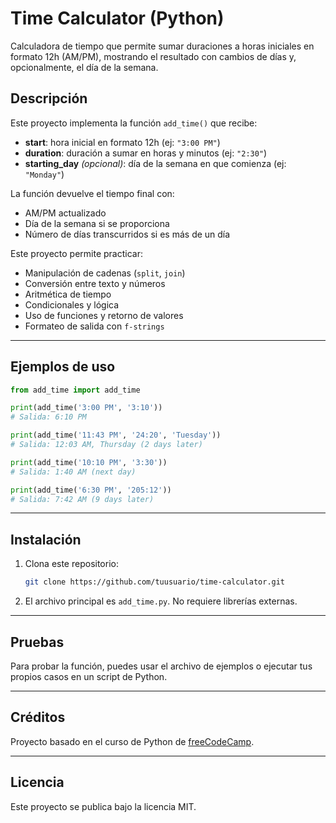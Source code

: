 # Time Calculator (Python)

Calculadora de tiempo que permite sumar duraciones a horas iniciales en formato 12h (AM/PM), mostrando el resultado con cambios de días y, opcionalmente, el día de la semana.

## Descripción

Este proyecto implementa la función `add_time()` que recibe:
- **start**: hora inicial en formato 12h (ej: `"3:00 PM"`)  
- **duration**: duración a sumar en horas y minutos (ej: `"2:30"`)  
- **starting_day** *(opcional)*: día de la semana en que comienza (ej: `"Monday"`)

La función devuelve el tiempo final con:
- AM/PM actualizado
- Día de la semana si se proporciona
- Número de días transcurridos si es más de un día

Este proyecto permite practicar:
- Manipulación de cadenas (`split`, `join`)
- Conversión entre texto y números
- Aritmética de tiempo
- Condicionales y lógica
- Uso de funciones y retorno de valores
- Formateo de salida con `f-strings`

---

## Ejemplos de uso

```python
from add_time import add_time

print(add_time('3:00 PM', '3:10'))
# Salida: 6:10 PM

print(add_time('11:43 PM', '24:20', 'Tuesday'))
# Salida: 12:03 AM, Thursday (2 days later)

print(add_time('10:10 PM', '3:30'))
# Salida: 1:40 AM (next day)

print(add_time('6:30 PM', '205:12'))
# Salida: 7:42 AM (9 days later)
```

---

## Instalación

1. Clona este repositorio:
   ```bash
   git clone https://github.com/tuusuario/time-calculator.git
   ```
2. El archivo principal es `add_time.py`. No requiere librerías externas.

---

## Pruebas

Para probar la función, puedes usar el archivo de ejemplos o ejecutar tus propios casos en un script de Python.

---

## Créditos

Proyecto basado en el curso de Python de [freeCodeCamp](https://www.freecodecamp.org/).

---

## Licencia

Este proyecto se publica bajo la licencia MIT.  